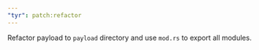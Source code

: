 ```yaml
---
"tyr": patch:refactor
---
```


Refactor payload to `payload` directory and use `mod.rs` to export all modules.

